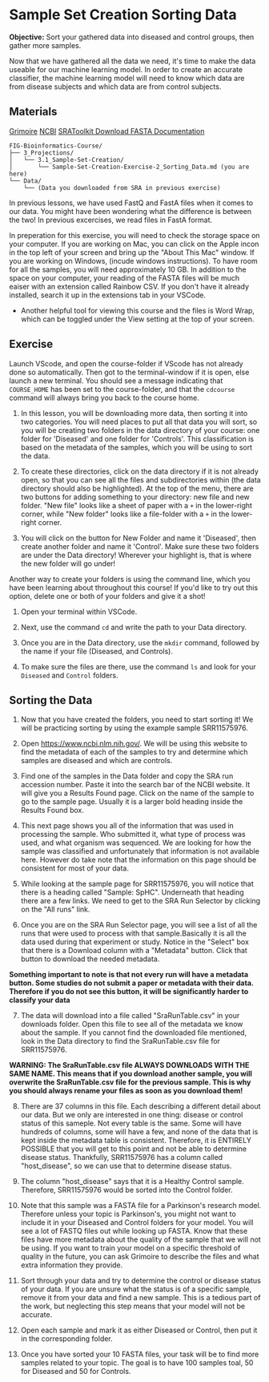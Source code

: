 # Sample Set Creation Sorting Data 

**Objective:** Sort your gathered data into diseased and control groups,
then gather more samples.

Now that we have gathered all the data we need,
it's time to make the data useable for our machine learning model.
In order to create an accurate classifier,
the machine learning model will need to know which data are
from disease subjects and which data are from control subjects.

## Materials
[Grimoire](https://chat.openai.com/g/g-n7Rs0IK86-grimoire)
[NCBI](https://www.ncbi.nlm.nih.gov/)
[SRAToolkit Download FASTA Documentation](https://www.ncbi.nlm.nih.gov/books/NBK242621/)

```
FIG-Bioinformatics-Course/
├── 3_Projections/
│   └── 3.1_Sample-Set-Creation/
│       └── Sample-Set-Creation-Exercise-2_Sorting_Data.md (you are here)
└── Data/
    └── (Data you downloaded from SRA in previous exercise)
```
In previous lessons, we have used FastQ and FastA files when it comes to our data. You might have been wondering what the difference is between the two! In previous excercises, we read files in FastA format.

In preperation for this exercise, you will need to check the storage space on your computer. If you are working on Mac, you can click on the Apple incon in the top left of your screen and bring up the "About This Mac" window. If you are working on Windows, (incude windows instructions). To have room for all the samples, you will need approximately 10 GB.
In addition to the space on your computer, your reading of the FASTA files will be much eaiser with an extension called Rainbow CSV. If you don't have it already installed, search it up in the extensions tab in your VSCode.

* Another helpful tool for viewing this course and the files is Word Wrap, which can be toggled under the View setting at the top of your screen.

## Exercise

Launch VScode, and open the course-folder
if VScode has not already done so automatically.
Then got to the terminal-window if it is open,
else launch a new terminal.
You should see a message indicating that `COURSE_HOME`
has been set to the course-folder, and that the
`cdcourse` command will always bring you back
to the course home.

1. In this lesson, you will be downloading more data, then sorting it into two categories. You will need places to put all that data you will sort, so you will be creating two folders in the data directory of your course: one folder for 'Diseased' and one folder for 'Controls'. This classification is based on the metadata of the samples, which you will be using to sort the data.

2. To create these directories, click on the data directory if it is not already open, so that you can see all the files and subdirectories within (the data directory should also be highlighted). At the top of the menu, there are two buttons for adding something to your directory: new file and new folder. "New file" looks like a sheet of paper with a `+` in the lower-right corner, while "New folder" looks like a file-folder with a `+` in the lower-right corner. 

3. You will click on the button for New Folder and name it 'Diseased', then create another folder and name it 'Control'. Make sure these two folders are under the Data directory! Wherever your highlight is, that is where the new folder will go under!

Another way to create your folders is using the command line, which you have been learning about throughout this course! If you'd like to try out this option, delete one or both of your folders and give it a shot!

1. Open your terminal within VSCode.

2. Next, use the command `cd` and write the path to your Data directory.

3. Once you are in the Data directory, use the `mkdir` command, followed by the name if your file (Diseased, and Controls).

4. To make sure the files are there, use the command `ls` and look for your `Diseased` and `Control` folders.

## Sorting the Data

1. Now that you have created the folders, you need to start sorting it! We will be practicing sorting by using the example sample SRR11575976.

2. Open https://www.ncbi.nlm.nih.gov/. We will be using this website to find the metadata of each of the samples to try and determine which samples are diseased and which are controls. 

3. Find one of the samples in the Data folder and copy the SRA run accession number. Paste it into the search bar of the NCBI website. It will give you a Results Found page. Click on the name of the sample to go to the sample page. Usually it is a larger bold heading inside the Results Found box.

4. This next page shows you all of the information that was used in processing the sample. Who submitted it, what type of process was used, and what organism was sequenced. We are looking for how the sample was classified and unfortunately that information is not available here. However do take note that the information on this page should be consistent for most of your data. 

5. While looking at the sample page for SRR11575976, you will notice that there is a heading called "Sample: SpHC". Underneath that heading there are a few links. We need to get to the SRA Run Selector by clicking on the "All runs" link. 

6. Once you are on the SRA Run Selector page, you will see a list of all the runs that were used to process with that sample.Basically it is all the data used during that experiment or study. Notice in the "Select" box that there is a Download column with a "Metadata" button. Click that button to download the needed metadata.

**Something important to note is that not every run will have a metadata button. Some studies do not submit a paper or metadata with their data. Therefore if you do not see this button, it will be significantly harder to classify your data** 

7. The data will download into a file called "SraRunTable.csv" in your downloads folder. Open this file to see all of the metadata we know about the sample. If you cannot find the downloaded file mentioned, look in the Data directory to find the SraRunTable.csv file for SRR11575976.

**WARNING: The SraRunTable.csv file ALWAYS DOWNLOADS WITH THE SAME NAME. This means that if you download another sample, you will overwrite the SraRunTable.csv file for the previous sample. This is why you should always rename your files as soon as you download them!**

8. There are 37 columns in this file. Each describing a different detail about our data. But we only are interested in one thing: disease or control status of this sameple. Not every table is the same. Some will have hundreds of columns, some will have a few, and none of the data that is kept inside the metadata table is consistent. Therefore, it is ENTIRELY POSSIBLE that you will get to this point and not be able to determine disease status. Thankfully, SRR11575976 has a column called "host_disease", so we can use that to determine disease status.

9. The column "host_disease" says that it is a Healthy Control sample. Therefore, SRR11575976 would be sorted into the Control folder.

10. Note that this sample was a FASTA file for a Parkinson's research model. Therefore unless your topic is Parkinson's, you might not want to include it in your Diseased and Control folders for your model. You will see a lot of FASTQ files out while looking up FASTA. Know that these files have more metadata about the quality of the sample that we will not be using. If you want to train your model on a specific threshold of quality in the future, you can ask Grimoire to describe the files and what extra information they provide.

11. Sort through your data and try to determine the control or disease status of your data. If you are unsure what the status is of a specific sample, remove it from your data and find a new sample. This is a tedious part of the work, but neglecting this step means that your model will not be accurate.

12. Open each sample and mark it as either Diseased or Control, then put it in the corresponding folder.

13. Once you have sorted your 10 FASTA files, your task will be to find more samples related to your topic. The goal is to have 100 samples toal, 50 for Diseased and 50 for Controls.



